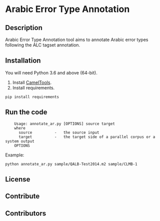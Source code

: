 # Arabic Error Type Annotation

## Description
Arabic Error Type Annotation tool aims to annotate Arabic error types following the ALC tagset annotation.
## Installation
You will need Python 3.6 and above (64-bit).

1. Install [CamelTools](https://github.com/CAMeL-Lab/camel_tools#install-using-pip).
2. Install requirements.
```
pip install requirements
```

## Run the code
```
    Usage: annotate_ar.py [OPTIONS] source target
    where
      source          -   the source input
      target          -   the target side of a parallel corpus or a system output
    OPTIONS
```

Example:

```
python annotate_ar.py sample/QALB-Test2014.m2 sample/CLMB-1
```
## License

## Contribute

## Contributors


